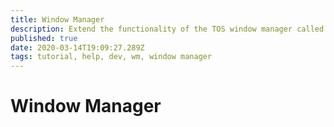 ```yaml
---
title: Window Manager
description: Extend the functionality of the TOS window manager called Awesome
published: true
date: 2020-03-14T19:09:27.289Z
tags: tutorial, help, dev, wm, window manager
---
```


# Window Manager
